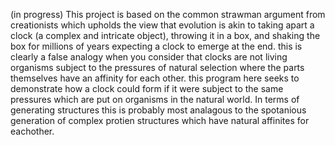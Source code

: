 (in progress) This project is based on the common strawman argument from creationists which upholds the view that evolution is akin to taking apart a clock (a complex and intricate object), throwing it in a box, and shaking the box for millions of years expecting a clock to emerge at the end. this is clearly a false analogy when you consider that clocks are not living organisms subject to the pressures of natural selection where the parts themselves have an affinity for each other. this program here seeks to demonstrate how a clock could form if it were subject to the same pressures which are put on organisms in the natural world. In terms of generating structures this is probably most analagous to the spotanious generation of complex protien structures which have natural affinites for eachother.
